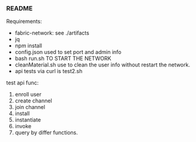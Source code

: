 ### README

Requirements:

+ fabric-network: see ./artifacts
+ jq
+ npm install
+ config.json used to set port and admin info
+ bash run.sh TO START THE NETWORK
+ cleanMaterial.sh use to clean the user info without restart the network.
+ api tests via curl is test2.sh

test api func:

1. enroll user
2. create channel
3. join channel
4. install
5. instantiate
6. invoke
7. query by differ functions.